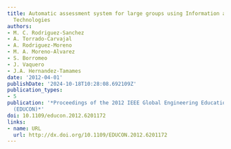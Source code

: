 ```yaml
---
title: Automatic assessment system for large groups using Information and Communication
  Technologies
authors:
- M. C. Rodriguez-Sanchez
- A. Torrado-Carvajal
- A. Rodriguez-Moreno
- M. A. Moreno-Alvarez
- S. Borromeo
- J. Vaquero
- J.A. Hernandez-Tamames
date: '2012-04-01'
publishDate: '2024-10-18T10:28:08.692109Z'
publication_types:
- 5
publication: '*Proceedings of the 2012 IEEE Global Engineering Education Conference
  (EDUCON)*'
doi: 10.1109/educon.2012.6201172
links:
- name: URL
  url: http://dx.doi.org/10.1109/EDUCON.2012.6201172
---
```

